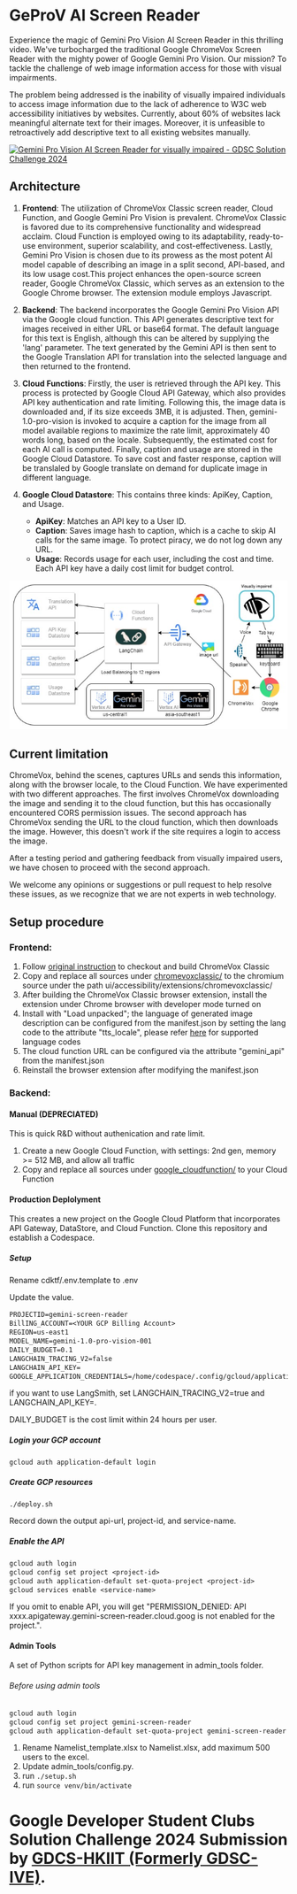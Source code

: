 # GeProV AI Screen Reader
Experience the magic of Gemini Pro Vision AI Screen Reader in this thrilling video. We've turbocharged the traditional Google ChromeVox Screen Reader with the mighty power of Google Gemini Pro Vision. Our mission? To tackle the challenge of web image information access for those with visual impairments.

The problem being addressed is the inability of visually impaired individuals to access image information due to the lack of adherence to W3C web accessibility initiatives by websites. Currently, about 60% of websites lack meaningful alternate text for their images. Moreover, it is unfeasible to retroactively add descriptive text to all existing websites manually.

[![Gemini Pro Vision AI Screen Reader for visually impaired - GDSC Solution Challenge 2024](https://img.youtube.com/vi/SUkg_76mF6M/0.jpg)](https://www.youtube.com/watch?v=SUkg_76mF6M)


## Architecture 

1. **Frontend**: The utilization of ChromeVox Classic screen reader, Cloud Function, and Google Gemini Pro Vision is prevalent. ChromeVox Classic is favored due to its comprehensive functionality and widespread acclaim. Cloud Function is employed owing to its adaptability, ready-to-use environment, superior scalability, and cost-effectiveness. Lastly, Gemini Pro Vision is chosen due to its prowess as the most potent AI model capable of describing an image in a split second, API-based, and its low usage cost.This project enhances the open-source screen reader, Google ChromeVox Classic, which serves as an extension to the Google Chrome browser. The extension module employs Javascript.

2. **Backend**: The backend incorporates the Google Gemini Pro Vision API via the Google cloud function. This API generates descriptive text for images received in either URL or base64 format. The default language for this text is English, although this can be altered by supplying the 'lang' parameter. The text generated by the Gemini API is then sent to the Google Translation API for translation into the selected language and then returned to the frontend.

3. **Cloud Functions**: Firstly, the user is retrieved through the API key. This process is protected by Google Cloud API Gateway, which also provides API key authentication and rate limiting. Following this, the image data is downloaded and, if its size exceeds 3MB, it is adjusted. Then, gemini-1.0-pro-vision is invoked to acquire a caption for the image from all model available regions to maximize the rate limit, approximately 40 words long, based on the locale. Subsequently, the estimated cost for each AI call is computed. Finally, caption and usage are stored in the Google Cloud Datastore. To save cost and faster response, caption will be translaled by Google translate on demand for duplicate image in different language.

4. **Google Cloud Datastore**: This contains three kinds: ApiKey, Caption, and Usage.
   - **ApiKey**: Matches an API key to a User ID.
   - **Caption**: Saves image hash to caption, which is a cache to skip AI calls for the same image. To protect piracy, we do not log down any URL.
   - **Usage**: Records usage for each user, including the cost and time. Each API key have a daily cost limit for budget control.


![Architecture of GeProV AI Screen Reader](/images/architecture.jpg)

## Current limitation
ChromeVox, behind the scenes, captures URLs and sends this information, along with the browser locale, to the Cloud Function. We have experimented with two different approaches. The first involves ChromeVox downloading the image and sending it to the cloud function, but this has occasionally encountered CORS permission issues. The second approach has ChromeVox sending the URL to the cloud function, which then downloads the image. However, this doesn't work if the site requires a login to access the image.

After a testing period and gathering feedback from visually impaired users, we have chosen to proceed with the second approach.

We welcome any opinions or suggestions or pull request to help resolve these issues, as we recognize that we are not experts in web technology.


## Setup procedure

### Frontend:
1. Follow [original instruction](https://source.chromium.org/chromium/chromium/src/+/main:docs/windows_build_instructions.md) to checkout and build ChromeVox Classic
2. Copy and replace all sources under [chromevoxclassic/](chromevoxclassic) to the chromium source under the path ui/accessibility/extensions/chromevoxclassic/
3. After building the ChromeVox Classic browser extension, install the extension under Chrome browser with developer mode turned on
4. Install with "Load unpacked"; the language of generated image description can be configured from the manifest.json by setting the lang code to the attribute "tts_locale", please refer [here](https://cloud.google.com/translate/docs/languages) for supported language codes
5. The cloud function URL can be configured via the attribute "gemini_api" from the manifest.json
6. Reinstall the browser extension after modifying the manifest.json

### Backend: 
#### Manual (DEPRECIATED)
This is quick R&D without authenication and rate limit. 
1. Create a new Google Cloud Function, with settings: 2nd gen, memory >= 512 MB, and allow all traffic
2. Copy and replace all sources under [google_cloudfunction/](google_cloudfunction) to your Cloud Function 

#### Production Deplolyment
This creates a new project on the Google Cloud Platform that incorporates API Gateway, DataStore, and Cloud Function. Clone this repository and establish a Codespace.

##### Setup
Rename cdktf/.env.template to .env

Update the value. 

```
PROJECTID=gemini-screen-reader
BillING_ACCOUNT=<YOUR GCP Billing Account>
REGION=us-east1
MODEL_NAME=gemini-1.0-pro-vision-001
DAILY_BUDGET=0.1
LANGCHAIN_TRACING_V2=false
LANGCHAIN_API_KEY=
GOOGLE_APPLICATION_CREDENTIALS=/home/codespace/.config/gcloud/application_default_credentials.json
```
if you want to use LangSmith, set LANGCHAIN_TRACING_V2=true and LANGCHAIN_API_KEY=<API Key>.

DAILY_BUDGET is the cost limit within 24 hours per user.


##### Login your GCP account
```
gcloud auth application-default login
```

##### Create GCP resources
```
./deploy.sh 
```
Record down the output api-url, project-id, and service-name.

##### Enable the API

```
gcloud auth login
gcloud config set project <project-id>
gcloud auth application-default set-quota-project <project-id>
gcloud services enable <service-name>
```
If you omit to enable API, you will get "PERMISSION_DENIED: API xxxx.apigateway.gemini-screen-reader.cloud.goog is not enabled for the project.".

#### Admin Tools
A set of Python scripts for API key management in admin_tools folder.

###### Before using admin tools
```
gcloud auth login
gcloud config set project gemini-screen-reader
gcloud auth application-default set-quota-project gemini-screen-reader
```

1. Rename Namelist_template.xlsx to Namelist.xlsx, add maximum 500 users to the excel.
2. Update admin_tools/config.py.
4. run ```./setup.sh```
3. run ```source venv/bin/activate```


# Google Developer Student Clubs Solution Challenge 2024 Submission by [GDCS-HKIIT (Formerly GDSC-IVE)](https://gdsc.community.dev/hong-kong-institute-of-vocational-education/).
